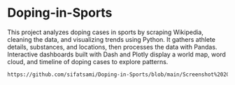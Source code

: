 # Doping-in-Sports
This project analyzes doping cases in sports by scraping Wikipedia, cleaning the data, and visualizing trends using Python. It gathers athlete details, substances, and locations, then processes the data with Pandas. Interactive dashboards built with Dash and Plotly display a world map, word cloud, and timeline of doping cases to explore patterns.
```markdown
https://github.com/sifatsami/Doping-in-Sports/blob/main/Screenshot%202025-06-29%20at%2011.35.00.png?raw=true
```
